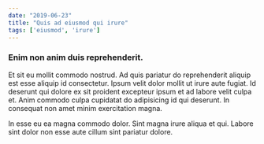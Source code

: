 ```yaml
---
date: "2019-06-23"
title: "Quis ad eiusmod qui irure"
tags: ['eiusmod', 'irure']
---
```


### Enim non anim duis reprehenderit.

Et sit eu mollit commodo nostrud. Ad quis pariatur do reprehenderit aliquip est esse aliquip id consectetur. Ipsum velit dolor mollit ut irure aute fugiat. Id deserunt qui dolore ex sit proident excepteur ipsum et ad labore velit culpa et. Anim commodo culpa cupidatat do adipisicing id qui deserunt. In consequat non amet minim exercitation magna.

In esse eu ea magna commodo dolor. Sint magna irure aliqua et qui. Labore sint dolor non esse aute cillum sint pariatur dolore.
